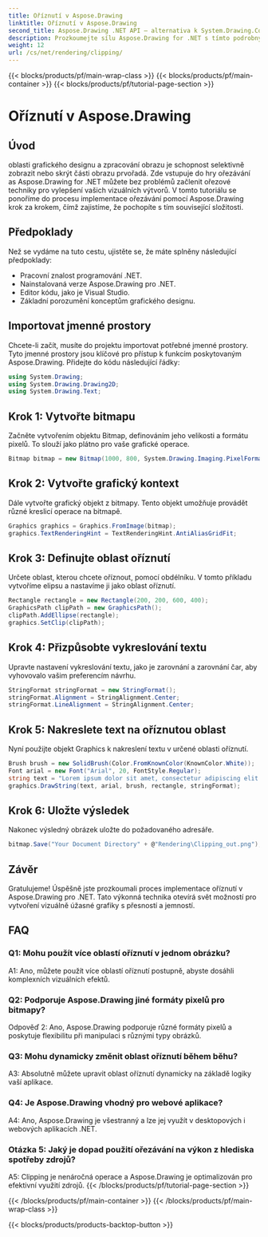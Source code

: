 ```yaml
---
title: Oříznutí v Aspose.Drawing
linktitle: Oříznutí v Aspose.Drawing
second_title: Aspose.Drawing .NET API – alternativa k System.Drawing.Common
description: Prozkoumejte sílu Aspose.Drawing for .NET s tímto podrobným návodem na implementaci oříznutí pro lepší grafický design.
weight: 12
url: /cs/net/rendering/clipping/
---
```


{{< blocks/products/pf/main-wrap-class >}}
{{< blocks/products/pf/main-container >}}
{{< blocks/products/pf/tutorial-page-section >}}

# Oříznutí v Aspose.Drawing

## Úvod

oblasti grafického designu a zpracování obrazu je schopnost selektivně zobrazit nebo skrýt části obrazu prvořadá. Zde vstupuje do hry ořezávání as Aspose.Drawing for .NET můžete bez problémů začlenit ořezové techniky pro vylepšení vašich vizuálních výtvorů. V tomto tutoriálu se ponoříme do procesu implementace ořezávání pomocí Aspose.Drawing krok za krokem, čímž zajistíme, že pochopíte s tím související složitosti.

## Předpoklady

Než se vydáme na tuto cestu, ujistěte se, že máte splněny následující předpoklady:

- Pracovní znalost programování .NET.
- Nainstalovaná verze Aspose.Drawing pro .NET.
- Editor kódu, jako je Visual Studio.
- Základní porozumění konceptům grafického designu.

## Importovat jmenné prostory

Chcete-li začít, musíte do projektu importovat potřebné jmenné prostory. Tyto jmenné prostory jsou klíčové pro přístup k funkcím poskytovaným Aspose.Drawing. Přidejte do kódu následující řádky:

```csharp
using System.Drawing;
using System.Drawing.Drawing2D;
using System.Drawing.Text;
```

## Krok 1: Vytvořte bitmapu

Začněte vytvořením objektu Bitmap, definováním jeho velikosti a formátu pixelů. To slouží jako plátno pro vaše grafické operace. 

```csharp
Bitmap bitmap = new Bitmap(1000, 800, System.Drawing.Imaging.PixelFormat.Format32bppPArgb);
```

## Krok 2: Vytvořte grafický kontext

Dále vytvořte grafický objekt z bitmapy. Tento objekt umožňuje provádět různé kreslicí operace na bitmapě.

```csharp
Graphics graphics = Graphics.FromImage(bitmap);
graphics.TextRenderingHint = TextRenderingHint.AntiAliasGridFit;
```

## Krok 3: Definujte oblast oříznutí

Určete oblast, kterou chcete oříznout, pomocí obdélníku. V tomto příkladu vytvoříme elipsu a nastavíme ji jako oblast oříznutí.

```csharp
Rectangle rectangle = new Rectangle(200, 200, 600, 400);
GraphicsPath clipPath = new GraphicsPath();
clipPath.AddEllipse(rectangle);
graphics.SetClip(clipPath);
```

## Krok 4: Přizpůsobte vykreslování textu

Upravte nastavení vykreslování textu, jako je zarovnání a zarovnání čar, aby vyhovovalo vašim preferencím návrhu.

```csharp
StringFormat stringFormat = new StringFormat();
stringFormat.Alignment = StringAlignment.Center;
stringFormat.LineAlignment = StringAlignment.Center;
```

## Krok 5: Nakreslete text na oříznutou oblast

Nyní použijte objekt Graphics k nakreslení textu v určené oblasti oříznutí.

```csharp
Brush brush = new SolidBrush(Color.FromKnownColor(KnownColor.White));
Font arial = new Font("Arial", 20, FontStyle.Regular);
string text = "Lorem ipsum dolor sit amet, consectetur adipiscing elit. ..."; // (Text zkrácen pro stručnost)
graphics.DrawString(text, arial, brush, rectangle, stringFormat);
```

## Krok 6: Uložte výsledek

Nakonec výsledný obrázek uložte do požadovaného adresáře.

```csharp
bitmap.Save("Your Document Directory" + @"Rendering\Clipping_out.png");
```

## Závěr

Gratulujeme! Úspěšně jste prozkoumali proces implementace oříznutí v Aspose.Drawing pro .NET. Tato výkonná technika otevírá svět možností pro vytvoření vizuálně úžasné grafiky s přesností a jemností.

## FAQ

### Q1: Mohu použít více oblastí oříznutí v jednom obrázku?

A1: Ano, můžete použít více oblastí oříznutí postupně, abyste dosáhli komplexních vizuálních efektů.

### Q2: Podporuje Aspose.Drawing jiné formáty pixelů pro bitmapy?

Odpověď 2: Ano, Aspose.Drawing podporuje různé formáty pixelů a poskytuje flexibilitu při manipulaci s různými typy obrázků.

### Q3: Mohu dynamicky změnit oblast oříznutí během běhu?

A3: Absolutně můžete upravit oblast oříznutí dynamicky na základě logiky vaší aplikace.

### Q4: Je Aspose.Drawing vhodný pro webové aplikace?

A4: Ano, Aspose.Drawing je všestranný a lze jej využít v desktopových i webových aplikacích .NET.

### Otázka 5: Jaký je dopad použití ořezávání na výkon z hlediska spotřeby zdrojů?

A5: Clipping je nenáročná operace a Aspose.Drawing je optimalizován pro efektivní využití zdrojů.
{{< /blocks/products/pf/tutorial-page-section >}}

{{< /blocks/products/pf/main-container >}}
{{< /blocks/products/pf/main-wrap-class >}}

{{< blocks/products/products-backtop-button >}}
